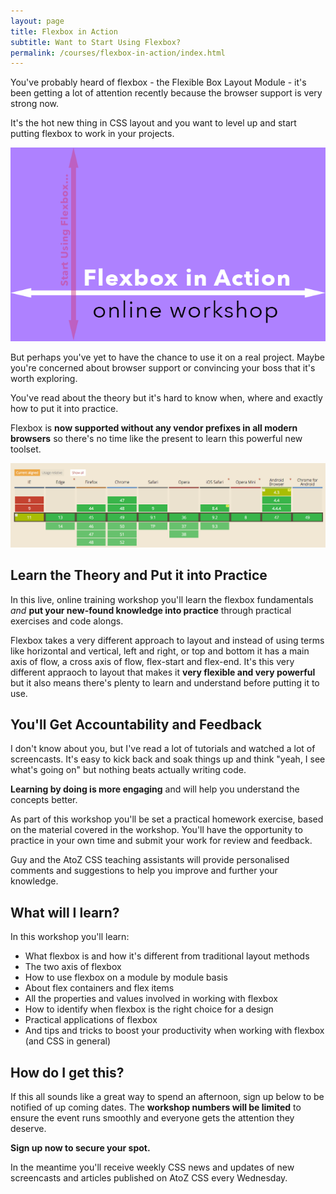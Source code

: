 ```yaml
---
layout: page
title: Flexbox in Action
subtitle: Want to Start Using Flexbox?
permalink: /courses/flexbox-in-action/index.html
---
```


You've probably heard of flexbox - the Flexible Box Layout Module - it's
been getting a lot of attention recently because the browser support is
very strong now. 

It's the hot new thing in CSS layout and you want to level up and start 
putting flexbox to work in your projects.

![flexbox in action online workshop](/img/banners/flexbox-workshop.png)

But perhaps you've yet to have the chance to use it on a real project.
Maybe you're concerned about browser support or convincing your boss
that it's worth exploring.

You've read about the theory but it's hard to know when, where and
exactly how to put it into practice.

Flexbox is __now supported without any vendor prefixes in all modern
browsers__ so there's no time like the present to learn this powerful
new toolset.

![flexbox browser support](/img/flexbox-support.png)


## Learn the Theory and Put it into Practice

In this live, online training workshop you'll learn the flexbox
fundamentals *and* __put your new-found knowledge into practice__
through practical exercises and code alongs.

Flexbox takes a very different approach to layout and instead of using
terms like horizontal and vertical, left and right, or top and bottom it
has a main axis of flow, a cross axis of flow, flex-start and flex-end.
It's this very different appraoch to layout that makes it __very
flexible and very powerful__ but it also means there's plenty to learn
and understand before putting it to use.


## You'll Get Accountability and Feedback

I don't know about you, but I've read a lot of tutorials and watched
a lot of screencasts. It's easy to kick back and soak things up and
think "yeah, I see what's going on" but nothing beats actually writing
code. 

__Learning by doing is more engaging__ and will help you understand the
concepts better.

As part of this workshop you'll be set a practical homework exercise,
based on the material covered in the workshop. You'll have the
opportunity to practice in your own time and submit your work for review
and feedback. 

Guy and the AtoZ CSS teaching assistants will provide personalised
comments and suggestions to help you improve and further your knowledge.


## What will I learn?

In this workshop you'll learn:

* What flexbox is and how it's different from traditional layout methods
* The two axis of flexbox
* How to use flexbox on a module by module basis
* About flex containers and flex items
* All the properties and values involved in working with flexbox
* How to identify when flexbox is the right choice for a design
* Practical applications of flexbox
* And tips and tricks to boost your productivity when working with flexbox (and CSS in general)


## How do I get this?

If this all sounds like a great way to spend an afternoon, sign up below
to be notified of up coming dates. The __workshop numbers will be limited__
to ensure the event runs smoothly and everyone gets the attention they
deserve.

__Sign up now to secure your spot.__ 

In the meantime you'll receive weekly CSS news and updates of new
screencasts and articles published on AtoZ CSS every Wednesday.
